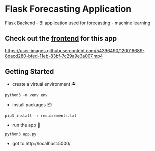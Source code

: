 # Flask Forecasting Application
Flask Backend - BI application used for forecasting - machine learning

## Check out the [frontend](https://github.com/Dashboost-BI/react-forecasting-application) for this app

https://user-images.githubusercontent.com/54396490/120016689-8dacd280-bfed-11eb-83bf-7c29a9e3a007.mp4

## Getting Started
- create a virtual environment 🏝️
```
python3 -m venv env
```
- install packages 📦
```
pip3 install -r requirements.txt
```
- run the app 🏃
```
python3 app.py
```
- got to http://localhost:5000/


